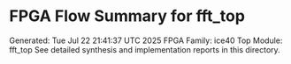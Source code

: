 # FPGA Flow Summary for fft_top
Generated: Tue Jul 22 21:41:37 UTC 2025
FPGA Family: ice40
Top Module: fft_top
See detailed synthesis and implementation reports in this directory.
